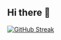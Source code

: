 ## Hi there 👋

[![GitHub Streak](https://github-readme-streak-stats.herokuapp.com?user=Arri-py&theme=dark&locale=ru)](https://git.io/streak-stats)
